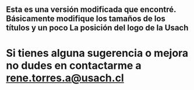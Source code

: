 ## Esta es una versión modificada que encontré. Básicamente modifique los tamaños de los títulos y un poco La posición del logo de la Usach

# Si tienes alguna sugerencia o mejora no dudes en contactarme a rene.torres.a@usach.cl  